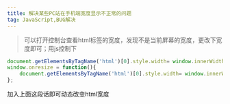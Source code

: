 ```yaml
---
title: 解决某些PC站在手机端宽度显示不正常的问题  
tag: JavaScript,BUG解决  
---  
```


> 可以打开控制台查看html标签的宽度，发现不是当前屏幕的宽度，更改下宽度即可；用js控制下

```js
document.getElementsByTagName('html')[0].style.width= window.innerWidth+'px';
window.onresize = function(){
    document.getElementsByTagName('html')[0].style.width= window.innerWidth+'px';
};
```
加入上面这段话即可动态改变html宽度  
  